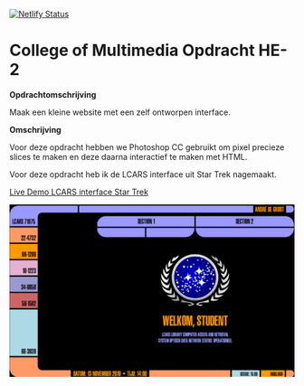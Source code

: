 [![Netlify Status](https://api.netlify.com/api/v1/badges/7f73fc15-7a78-45ec-8886-308c62e40a1d/deploy-status)](https://app.netlify.com/sites/cmm-web-design-module-1-he-2/deploys)
# College of Multimedia Opdracht HE-2 

__Opdrachtomschrijving__

Maak een kleine website met een zelf ontworpen interface. 

__Omschrijving__

Voor deze opdracht hebben we Photoshop CC gebruikt om pixel precieze slices te maken en deze daarna interactief te maken met HTML.

Voor deze opdracht heb ik de LCARS interface uit Star Trek nagemaakt.

[Live Demo LCARS interface Star Trek](https://cmm-web-design-module-1-he-2.netlify.app)

![LCARS interface Startrek](./assets/screenshot-lcars.jpg)
